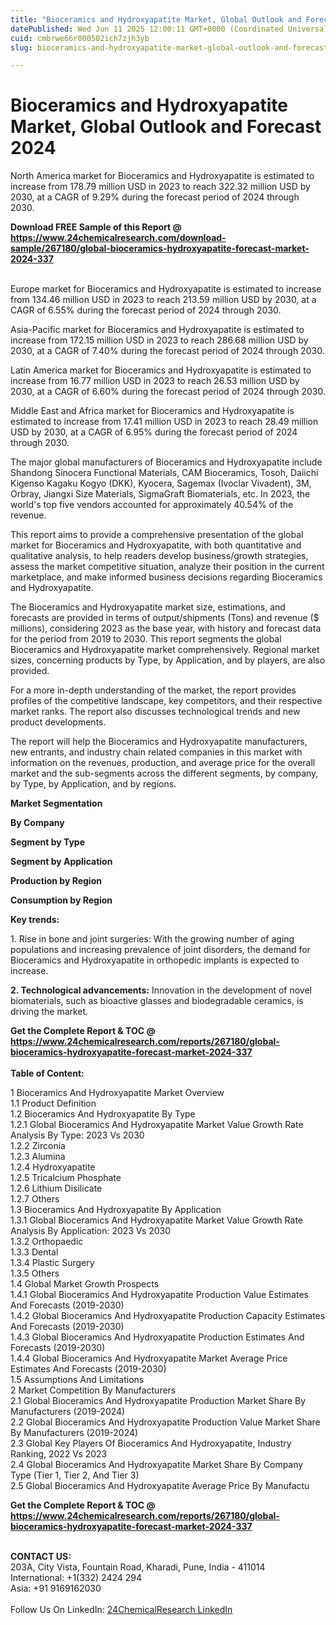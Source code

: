 ```yaml
---
title: "Bioceramics and Hydroxyapatite Market, Global Outlook and Forecast 2024"
datePublished: Wed Jun 11 2025 12:00:11 GMT+0000 (Coordinated Universal Time)
cuid: cmbrwe66r000502ich7zjh3yb
slug: bioceramics-and-hydroxyapatite-market-global-outlook-and-forecast-2024

---
```


# Bioceramics and Hydroxyapatite Market, Global Outlook and Forecast 2024

<p>
</p><p></p><p>
North America market for Bioceramics and Hydroxyapatite is estimated to increase from 178.79 million USD in 2023 to reach 322.32 million USD by 2030, at a CAGR of 9.29% during the forecast period of 2024 through 2030.</p><div><b>Download FREE Sample of this Report @ 
            <a href="https://www.24chemicalresearch.com/download-sample/267180/global-bioceramics-hydroxyapatite-forecast-market-2024-337">
            https://www.24chemicalresearch.com/download-sample/267180/global-bioceramics-hydroxyapatite-forecast-market-2024-337</a></b></div><br><p>
</p><p>
Europe market for Bioceramics and Hydroxyapatite is estimated to increase from 134.46 million USD in 2023 to reach 213.59 million USD by 2030, at a CAGR of 6.55% during the forecast period of 2024 through 2030.</p><p>
</p><p>
Asia-Pacific market for Bioceramics and Hydroxyapatite is estimated to increase from 172.15 million USD in 2023 to reach 286.68 million USD by 2030, at a CAGR of 7.40% during the forecast period of 2024 through 2030.</p><p>
</p><p>
Latin America market for Bioceramics and Hydroxyapatite is estimated to increase from 16.77 million USD in 2023 to reach 26.53 million USD by 2030, at a CAGR of 6.60% during the forecast period of 2024 through 2030.</p><p>
</p><p>
Middle East and Africa market for Bioceramics and Hydroxyapatite is estimated to increase from 17.41 million USD in 2023 to reach 28.49 million USD by 2030, at a CAGR of 6.95% during the forecast period of 2024 through 2030.</p><p>
</p><p>
The major global manufacturers of Bioceramics and Hydroxyapatite include Shandong Sinocera Functional Materials, CAM Bioceramics, Tosoh, Daiichi Kigenso Kagaku Kogyo (DKK), Kyocera, Sagemax (Ivoclar Vivadent), 3M, Orbray, Jiangxi Size Materials, SigmaGraft Biomaterials, etc. In 2023, the world's top five vendors accounted for approximately 40.54% of the revenue.</p><p>
</p><p>
This report aims to provide a comprehensive presentation of the global market for Bioceramics and Hydroxyapatite, with both quantitative and qualitative analysis, to help readers develop business/growth strategies, assess the market competitive situation, analyze their position in the current marketplace, and make informed business decisions regarding Bioceramics and Hydroxyapatite.</p><p>
</p><p>
The Bioceramics and Hydroxyapatite market size, estimations, and forecasts are provided in terms of output/shipments (Tons) and revenue ($ millions), considering 2023 as the base year, with history and forecast data for the period from 2019 to 2030. This report segments the global Bioceramics and Hydroxyapatite market comprehensively. Regional market sizes, concerning products by Type, by Application, and by players, are also provided.</p><p>
</p><p>
For a more in-depth understanding of the market, the report provides profiles of the competitive landscape, key competitors, and their respective market ranks. The report also discusses technological trends and new product developments.</p><p>
</p><p>
The report will help the Bioceramics and Hydroxyapatite manufacturers, new entrants, and industry chain related companies in this market with information on the revenues, production, and average price for the overall market and the sub-segments across the different segments, by company, by Type, by Application, and by regions.</p><p>
</p><p>
<strong>Market Segmentation</strong></p><p>
<strong>By Company</strong></p><p>
</p><p>
<strong>Segment by Type</strong></p><p>
</p><p>
<strong>Segment by Application</strong></p><p>
</p><p>
<strong>Production by Region</strong></p><p>
</p><p>
<strong>Consumption by Region</strong></p><p>
</p><p>
</p><p></p><p>
<strong>Key trends:</strong></p><p>
1. Rise in bone and joint surgeries: With the growing number of aging populations and increasing prevalence of joint disorders, the demand for Bioceramics and Hydroxyapatite in orthopedic implants is expected to increase.</p><p>
<strong>2. Technological advancements:</strong> Innovation in the development of novel biomaterials, such as bioactive glasses and biodegradable ceramics, is driving the market.</p>

<div><b>Get the Complete Report & TOC @ 
            <a href="https://www.24chemicalresearch.com/reports/267180/global-bioceramics-hydroxyapatite-forecast-market-2024-337">
            https://www.24chemicalresearch.com/reports/267180/global-bioceramics-hydroxyapatite-forecast-market-2024-337</a></b></div><br>
            <b>Table of Content:</b><p>1 Bioceramics And Hydroxyapatite Market Overview<br />
1.1 Product Definition<br />
1.2 Bioceramics And Hydroxyapatite By Type<br />
1.2.1 Global Bioceramics And Hydroxyapatite Market Value Growth Rate Analysis By Type: 2023 Vs 2030<br />
1.2.2 Zirconia<br />
1.2.3 Alumina<br />
1.2.4 Hydroxyapatite<br />
1.2.5 Tricalcium Phosphate<br />
1.2.6 Lithium Disilicate<br />
1.2.7 Others<br />
1.3 Bioceramics And Hydroxyapatite By Application<br />
1.3.1 Global Bioceramics And Hydroxyapatite Market Value Growth Rate Analysis By Application: 2023 Vs 2030<br />
1.3.2 Orthopaedic<br />
1.3.3 Dental<br />
1.3.4 Plastic Surgery<br />
1.3.5 Others<br />
1.4 Global Market Growth Prospects<br />
1.4.1 Global Bioceramics And Hydroxyapatite Production Value Estimates And Forecasts (2019-2030)<br />
1.4.2 Global Bioceramics And Hydroxyapatite Production Capacity Estimates And Forecasts (2019-2030)<br />
1.4.3 Global Bioceramics And Hydroxyapatite Production Estimates And Forecasts (2019-2030)<br />
1.4.4 Global Bioceramics And Hydroxyapatite Market Average Price Estimates And Forecasts (2019-2030)<br />
1.5 Assumptions And Limitations<br />
2 Market Competition By Manufacturers<br />
2.1 Global Bioceramics And Hydroxyapatite Production Market Share By Manufacturers (2019-2024)<br />
2.2 Global Bioceramics And Hydroxyapatite Production Value Market Share By Manufacturers (2019-2024)<br />
2.3 Global Key Players Of Bioceramics And Hydroxyapatite, Industry Ranking, 2022 Vs 2023<br />
2.4 Global Bioceramics And Hydroxyapatite Market Share By Company Type (Tier 1, Tier 2, And Tier 3)<br />
2.5 Global Bioceramics And Hydroxyapatite Average Price By Manufactu</p>

<div><b>Get the Complete Report & TOC @ 
            <a href="https://www.24chemicalresearch.com/reports/267180/global-bioceramics-hydroxyapatite-forecast-market-2024-337">
            https://www.24chemicalresearch.com/reports/267180/global-bioceramics-hydroxyapatite-forecast-market-2024-337</a></b></div><br>

<b>CONTACT US:</b><br>
            203A, City Vista, Fountain Road, Kharadi, Pune, India - 411014<br>
            International: +1(332) 2424 294<br>
            Asia: +91 9169162030 <br><br>
            Follow Us On LinkedIn: <a href="https://www.linkedin.com/company/24chemicalresearch/">24ChemicalResearch LinkedIn</a>